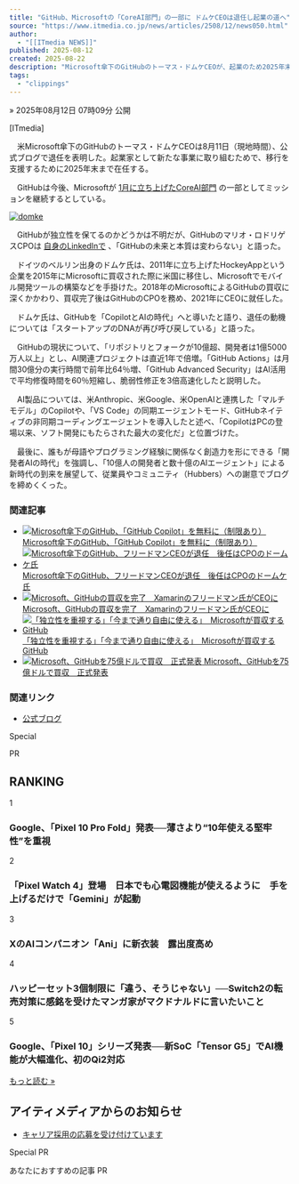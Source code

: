 ```yaml
---
title: "GitHub、Microsoftの「CoreAI部門」の一部に ドムケCEOは退任し起業の道へ"
source: "https://www.itmedia.co.jp/news/articles/2508/12/news050.html"
author:
  - "[[ITmedia NEWS]]"
published: 2025-08-12
created: 2025-08-22
description: "Microsoft傘下のGitHubのトーマス・ドムケCEOが、起業のため2025年末で退任すると表明した。GitHubは今後MicrosoftのCoreAI部門の一部となる。同氏は在任中の成果を振り返り、「開発者AIの時代」への期待を語った。"
tags:
  - "clippings"
---
```

» 2025年08月12日 07時09分 公開

\[ITmedia\]

　米Microsoft傘下のGitHubのトーマス・ドムケCEOは8月11日（現地時間）、公式ブログで退任を表明した。起業家として新たな事業に取り組むためで、移行を支援するために2025年末まで在任する。

　GitHubは今後、Microsoftが [1月に立ち上げたCoreAI部門](https://blogs.microsoft.com/blog/2025/01/13/introducing-core-ai-platform-and-tools/) の一部としてミッションを継続するとしている。

[![ domke](https://image.itmedia.co.jp/news/articles/2508/12/yu_domke.jpg)](https://image.itmedia.co.jp/l/im/news/articles/2508/12/l_yu_domke.jpg)

　GitHubが独立性を保てるのかどうかは不明だが、GitHubのマリオ・ロドリゲスCPOは [自身のLinkedInで](https://www.linkedin.com/feed/update/urn:li:activity:7360702119055716353/) 、「GitHubの未来と本質は変わらない」と語った。

　ドイツのベルリン出身のドムケ氏は、2011年に立ち上げたHockeyAppという企業を2015年にMicrosoftに買収された際に米国に移住し、Microsoftでモバイル開発ツールの構築などを手掛けた。2018年のMicrosoftによるGitHubの買収に深くかかわり、買収完了後はGitHubのCPOを務め、2021年にCEOに就任した。

　ドムケ氏は、GitHubを「CopilotとAIの時代」へと導いたと語り、退任の動機については「スタートアップのDNAが再び呼び戻している」と語った。

　GitHubの現状について、「リポジトリとフォークが10億超、開発者は1億5000万人以上」とし、AI関連プロジェクトは直近1年で倍増。「GitHub Actions」は月間30億分の実行時間で前年比64％増、「GitHub Advanced Security」はAI活用で平均修復時間を60％短縮し、脆弱性修正を3倍高速化したと説明した。

　AI製品については、米Anthropic、米Google、米OpenAIと連携した「マルチモデル」のCopilotや、「VS Code」の同期エージェントモード、GitHubネイティブの非同期コーディングエージェントを導入したと述べ、「CopilotはPCの登場以来、ソフト開発にもたらされた最大の変化だ」と位置づけた。

　最後に、誰もが母語やプログラミング経験に関係なく創造力を形にできる「開発者AIの時代」を強調し、「10億人の開発者と数十億のAIエージェント」による新時代の到来を展望して、従業員やコミュニティ（Hubbers）への謝意でブログを締めくくった。

### 関連記事

- [![Microsoft傘下のGitHub、「GitHub Copilot」を無料に（制限あり）](https://image.itmedia.co.jp/news/articles/2412/19/news111.jpg) Microsoft傘下のGitHub、「GitHub Copilot」を無料に（制限あり）](https://www.itmedia.co.jp/news/articles/2412/19/news111.html)
- [![Microsoft傘下のGitHub、フリードマンCEOが退任　後任はCPOのドームケ氏](https://image.itmedia.co.jp/news/articles/2111/04/news085.jpg) Microsoft傘下のGitHub、フリードマンCEOが退任　後任はCPOのドームケ氏](https://www.itmedia.co.jp/news/articles/2111/04/news085.html)
- [![Microsoft、GitHubの買収を完了　Xamarinのフリードマン氏がCEOに](https://image.itmedia.co.jp/news/articles/1810/27/news026.jpg) Microsoft、GitHubの買収を完了　Xamarinのフリードマン氏がCEOに](https://www.itmedia.co.jp/news/articles/1810/27/news026.html)
- [![「独立性を重視する」「今まで通り自由に使える」　Microsoftが買収するGitHub](https://image.itmedia.co.jp/news/articles/1806/12/news120.jpg) 「独立性を重視する」「今まで通り自由に使える」　Microsoftが買収するGitHub](https://www.itmedia.co.jp/news/articles/1806/12/news120.html)
- [![Microsoft、GitHubを75億ドルで買収　正式発表](https://image.itmedia.co.jp/news/articles/1806/05/news056.jpg) Microsoft、GitHubを75億ドルで買収　正式発表](https://www.itmedia.co.jp/news/articles/1806/05/news056.html)

### 関連リンク

- [公式ブログ](https://github.blog/news-insights/company-news/goodbye-github/)

Special

PR

## RANKING

1

### Google、「Pixel 10 Pro Fold」発表──薄さより“10年使える堅牢性”を重視

2

### 「Pixel Watch 4」登場　日本でも心電図機能が使えるように　手を上げるだけで「Gemini」が起動

3

### XのAIコンパニオン「Ani」に新衣装　露出度高め

4

### ハッピーセット3個制限に「違う、そうじゃない」──Switch2の転売対策に感銘を受けたマンガ家がマクドナルドに言いたいこと

5

### Google、「Pixel 10」シリーズ発表──新SoC「Tensor G5」でAI機能が大幅進化、初のQi2対応

[もっと読む »](https://www.itmedia.co.jp/news/subtop/ranking/)

## アイティメディアからのお知らせ

- [キャリア採用の応募を受け付けています](https://hrmos.co/pages/itmedia/jobs?jobType=FULL)

Special PR

あなたにおすすめの記事 PR